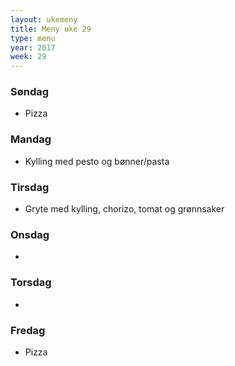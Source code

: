 ```yaml
---
layout: ukemeny
title: Meny uke 29
type: menu
year: 2017
week: 29
---
```


### Søndag

- Pizza

### Mandag

- Kylling med pesto og bønner/pasta

### Tirsdag

- Gryte med kylling, chorizo, tomat og grønnsaker

### Onsdag

-

### Torsdag

-

### Fredag

- Pizza

